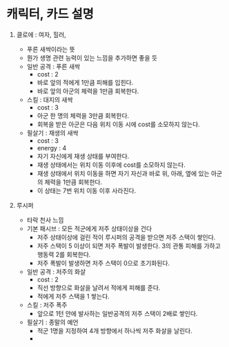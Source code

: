 # 캐릭터, 카드 설명

1. 클로에 : 여자, 힐러, 
   - 푸른 새싹이라는 뜻
   - 뭔가 생명 관련 능력이 있는 느낌을 추가하면 좋을 듯
   - 일반 공격 : 푸른 새싹
     - cost : 2
     - 바로 앞의 적에게 1만큼 피해를 입힌다. 
     - 바로 앞의 아군의 체력을 1만큼 회복한다. 
   - 스킬 : 대지의 새싹
     - cost : 3
     - 아군 한 명의 체력을 3만큼 회복한다. 
     - 회복을 받은 아군은 다음 위치 이동 시에 cost를 소모하지 않는다. 
   - 필살기 : 재생의 새싹
     - cost : 3
     - energy : 4
     - 자기 자신에게 재생 상태를 부여한다. 
     - 재생 상태에서는 위치 이동 이후에 cost를 소모하지 않는다.
     - 재생 상태에서 위치 이동을 하면 자기 자신과 바로 위, 아래, 옆에 있는 아군의 체력을 1만큼 회복한다. 
     - 이 상태는 7번 위치 이동 이후 사라진다. 

2. 루시퍼
   - 타락 천사 느낌
   - 기본 패시브 : 모든 적군에게 저주 상태이상을 건다
     - 저주 상태이상에 걸린 적이 루시퍼의 공격을 받으면 저주 스택이 쌓인다. 
     - 저주 스택이 5 이상이 되면 저주 폭발이 발생한다. 3의 관통 피해를 가하고 행동력 2를 회복한다. 
     - 저주 폭발이 발생하면 저주 스택이 0으로 초기화된다. 
   - 일반 공격 : 저주의 화살
     - cost : 2
     - 직선 방향으로 화살을 날려서 적에게 피해를 준다. 
     - 적에게 저주 스택을 1 쌓는다. 
   - 스킬 : 저주 폭주
     - 앞으로 1턴 안에 발사하는 일반공격의 저주 스택이 2배로 쌓인다.
   - 필살기 : 종말의 예언
     - 적군 1명을 지정하여 4개 방향에서 하나씩 저주 화살을 날린다. 
     - 